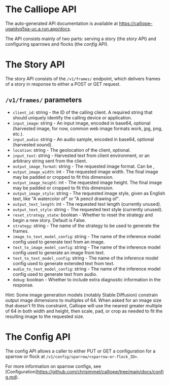 # The Calliope API

The auto-generated API documentation is available at https://calliope-ugaidvq5sa-uc.a.run.app/docs.

The API consists mainly of two parts: serving a story (the _story_ API) and configuring sparrows and
flocks (the _config_ API).

# The Story API
The story API consists of the `/v1/frames/` endpoint, which delivers frames of a story in response
to either a POST or GET request.

## `/v1/frames/` parameters

* `client_id`: string - the ID of the calling client. A required string that should uniquely identify the calling device or application.
* `input_image`: string - An input image, encoded in base64, optional (harvested image, for now, common web image formats work, jpg, png, etc.).
* `input_audio`: string - An audio sample, encoded in base64, optional (harvested sound).
* `location`: string - The geolocation of the client, optional.
* `input_text`: string - Harvested text from client environment, or an arbitrary string sent from the client.
* `output_image_format`: string - The requested image format. Can be ,
* `output_image_width`: int - The requested image width. The final image may be padded or cropped to fit this dimension.
* `output_image_height`: int - The requested image height. The final image may be padded or cropped to fit this dimension.
* `output_image_style`: string - The requested image style, given as English text, like "A watercolor of" or "A pencil drawing of".
* `output_text_length`: int - The requested text length (currently unused).
* `output_text_style`: string - The requested text style (currently unused).
* `reset_strategy_state`: boolean - Whether to reset the strategy and begin a new story. Default is False.
* `strategy`: string - The name of the strategy to be used to generate the frames.
* `image_to_text_model_config`: string - The name of the inference model config used to generate text from an image.
* `text_to_image_model_config`: string - The name of the inference model config used to generate an image from text. 
* `text_to_text_model_config`: string -  The name of the inference model config used to generate extended text from text.
* `audio_to_text_model_config`: string - The name of the inference model config used to generate text from audio.
* `debug`: boolean - Whether to include extra diagnostic information in the response.

Hint: Some image generation models (notably Stable Diffusion) constrain output image dimensions to multiples of 64.
When asked for an image size that doesn't fit this constraint, Calliope will use the nearest greater multiple of 64
in both width and height, then scale, pad, or crop as needed to fit the resulting image to the requested size.

# The Config API
The config API allows a caller to either PUT or GET a configuration for a sparrow or flock at
`/v1/config/sparrow/<sparrow-or-flock_ID>`.

For more information on sparrow configs, see [Configuration]https://github.com/chrisimmel/calliope/tree/main/docs/config.md).